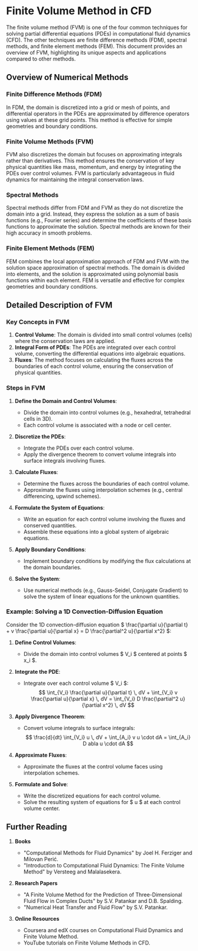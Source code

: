 # Finite Volume Method in CFD

The finite volume method (FVM) is one of the four common techniques for solving partial differential equations (PDEs) in computational fluid dynamics (CFD). The other techniques are finite difference methods (FDM), spectral methods, and finite element methods (FEM). This document provides an overview of FVM, highlighting its unique aspects and applications compared to other methods.

## Overview of Numerical Methods

### Finite Difference Methods (FDM)

In FDM, the domain is discretized into a grid or mesh of points, and differential operators in the PDEs are approximated by difference operators using values at these grid points. This method is effective for simple geometries and boundary conditions.

### Finite Volume Methods (FVM)

FVM also discretizes the domain but focuses on approximating integrals rather than derivatives. This method ensures the conservation of key physical quantities like mass, momentum, and energy by integrating the PDEs over control volumes. FVM is particularly advantageous in fluid dynamics for maintaining the integral conservation laws.

### Spectral Methods

Spectral methods differ from FDM and FVM as they do not discretize the domain into a grid. Instead, they express the solution as a sum of basis functions (e.g., Fourier series) and determine the coefficients of these basis functions to approximate the solution. Spectral methods are known for their high accuracy in smooth problems.

### Finite Element Methods (FEM)

FEM combines the local approximation approach of FDM and FVM with the solution space approximation of spectral methods. The domain is divided into elements, and the solution is approximated using polynomial basis functions within each element. FEM is versatile and effective for complex geometries and boundary conditions.

## Detailed Description of FVM

### Key Concepts in FVM

1. **Control Volume**: The domain is divided into small control volumes (cells) where the conservation laws are applied.
2. **Integral Form of PDEs**: The PDEs are integrated over each control volume, converting the differential equations into algebraic equations.
3. **Fluxes**: The method focuses on calculating the fluxes across the boundaries of each control volume, ensuring the conservation of physical quantities.

### Steps in FVM

1. **Define the Domain and Control Volumes**: 
    - Divide the domain into control volumes (e.g., hexahedral, tetrahedral cells in 3D).
    - Each control volume is associated with a node or cell center.

2. **Discretize the PDEs**:
    - Integrate the PDEs over each control volume.
    - Apply the divergence theorem to convert volume integrals into surface integrals involving fluxes.

3. **Calculate Fluxes**:
    - Determine the fluxes across the boundaries of each control volume.
    - Approximate the fluxes using interpolation schemes (e.g., central differencing, upwind schemes).

4. **Formulate the System of Equations**:
    - Write an equation for each control volume involving the fluxes and conserved quantities.
    - Assemble these equations into a global system of algebraic equations.

5. **Apply Boundary Conditions**:
    - Implement boundary conditions by modifying the flux calculations at the domain boundaries.

6. **Solve the System**:
    - Use numerical methods (e.g., Gauss-Seidel, Conjugate Gradient) to solve the system of linear equations for the unknown quantities.

### Example: Solving a 1D Convection-Diffusion Equation

Consider the 1D convection-diffusion equation $ \frac{\partial u}{\partial t} + v \frac{\partial u}{\partial x} = D \frac{\partial^2 u}{\partial x^2} $:

1. **Define Control Volumes**: 
    - Divide the domain into control volumes $ V_i $ centered at points $ x_i $.

2. **Integrate the PDE**:
    - Integrate over each control volume $ V_i $:
      $$
      \int_{V_i} \frac{\partial u}{\partial t} \, dV + \int_{V_i} v \frac{\partial u}{\partial x} \, dV = \int_{V_i} D \frac{\partial^2 u}{\partial x^2} \, dV
      $$

3. **Apply Divergence Theorem**:
    - Convert volume integrals to surface integrals:
      $$
      \frac{d}{dt} \int_{V_i} u \, dV + \int_{A_i} v u \cdot dA = \int_{A_i} D 
abla u \cdot dA
      $$

4. **Approximate Fluxes**:
    - Approximate the fluxes at the control volume faces using interpolation schemes.

5. **Formulate and Solve**:
    - Write the discretized equations for each control volume.
    - Solve the resulting system of equations for $ u $ at each control volume center.

## Further Reading

1. **Books**
    - "Computational Methods for Fluid Dynamics" by Joel H. Ferziger and Milovan Perić.
    - "Introduction to Computational Fluid Dynamics: The Finite Volume Method" by Versteeg and Malalasekera.

2. **Research Papers**
    - "A Finite Volume Method for the Prediction of Three-Dimensional Fluid Flow in Complex Ducts" by S.V. Patankar and D.B. Spalding.
    - "Numerical Heat Transfer and Fluid Flow" by S.V. Patankar.

3. **Online Resources**
    - Coursera and edX courses on Computational Fluid Dynamics and Finite Volume Method.
    - YouTube tutorials on Finite Volume Methods in CFD.
